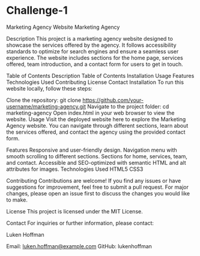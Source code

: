 # Challenge-1

Marketing Agency Website
Marketing Agency

Description
This project is a marketing agency website designed to showcase the services offered by the agency. It follows accessibility standards to optimize for search engines and ensure a seamless user experience. The website includes sections for the home page, services offered, team introduction, and a contact form for users to get in touch.

Table of Contents
Description
Table of Contents
Installation
Usage
Features
Technologies Used
Contributing
License
Contact
Installation
To run this website locally, follow these steps:

Clone the repository: git clone https://github.com/your-username/marketing-agency.git
Navigate to the project folder: cd marketing-agency
Open index.html in your web browser to view the website.
Usage
Visit the deployed website here to explore the Marketing Agency website. You can navigate through different sections, learn about the services offered, and contact the agency using the provided contact form.

Features
Responsive and user-friendly design.
Navigation menu with smooth scrolling to different sections.
Sections for home, services, team, and contact.
Accessible and SEO-optimized with semantic HTML and alt attributes for images.
Technologies Used
HTML5
CSS3

Contributing
Contributions are welcome! If you find any issues or have suggestions for improvement, feel free to submit a pull request. For major changes, please open an issue first to discuss the changes you would like to make.

License
This project is licensed under the MIT License.

Contact
For inquiries or further information, please contact:

Luken Hoffman

Email: luken.hoffman@example.com
GitHub: lukenhoffman
